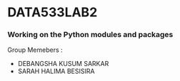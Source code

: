 # DATA533LAB2
### Working on the Python modules and packages
Group Memebers : 
- DEBANGSHA KUSUM SARKAR
- SARAH HALIMA BESISIRA

